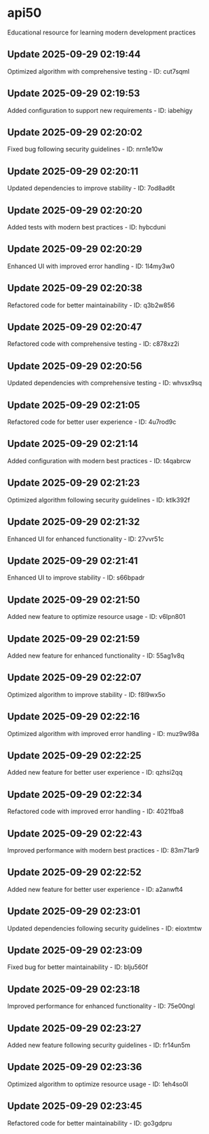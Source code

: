 # api50
Educational resource for learning modern development practices

## Update 2025-09-29 02:19:44
Optimized algorithm with comprehensive testing - ID: cut7sqml


## Update 2025-09-29 02:19:53
Added configuration to support new requirements - ID: iabehigy


## Update 2025-09-29 02:20:02
Fixed bug following security guidelines - ID: nrn1e10w


## Update 2025-09-29 02:20:11
Updated dependencies to improve stability - ID: 7od8ad6t


## Update 2025-09-29 02:20:20
Added tests with modern best practices - ID: hybcduni


## Update 2025-09-29 02:20:29
Enhanced UI with improved error handling - ID: 1l4my3w0


## Update 2025-09-29 02:20:38
Refactored code for better maintainability - ID: q3b2w856


## Update 2025-09-29 02:20:47
Refactored code with comprehensive testing - ID: c878xz2i


## Update 2025-09-29 02:20:56
Updated dependencies with comprehensive testing - ID: whvsx9sq


## Update 2025-09-29 02:21:05
Refactored code for better user experience - ID: 4u7rod9c


## Update 2025-09-29 02:21:14
Added configuration with modern best practices - ID: t4qabrcw


## Update 2025-09-29 02:21:23
Optimized algorithm following security guidelines - ID: ktlk392f


## Update 2025-09-29 02:21:32
Enhanced UI for enhanced functionality - ID: 27vvr51c


## Update 2025-09-29 02:21:41
Enhanced UI to improve stability - ID: s66bpadr


## Update 2025-09-29 02:21:50
Added new feature to optimize resource usage - ID: v6lpn801


## Update 2025-09-29 02:21:59
Added new feature for enhanced functionality - ID: 55ag1v8q


## Update 2025-09-29 02:22:07
Optimized algorithm to improve stability - ID: f8l9wx5o


## Update 2025-09-29 02:22:16
Optimized algorithm with improved error handling - ID: muz9w98a


## Update 2025-09-29 02:22:25
Added new feature for better user experience - ID: qzhsi2qq


## Update 2025-09-29 02:22:34
Refactored code with improved error handling - ID: 4021fba8


## Update 2025-09-29 02:22:43
Improved performance with modern best practices - ID: 83m71ar9


## Update 2025-09-29 02:22:52
Added new feature for better user experience - ID: a2anwft4


## Update 2025-09-29 02:23:01
Updated dependencies following security guidelines - ID: eioxtmtw


## Update 2025-09-29 02:23:09
Fixed bug for better maintainability - ID: blju560f


## Update 2025-09-29 02:23:18
Improved performance for enhanced functionality - ID: 75e00ngl


## Update 2025-09-29 02:23:27
Added new feature following security guidelines - ID: fr14un5m


## Update 2025-09-29 02:23:36
Optimized algorithm to optimize resource usage - ID: 1eh4so0l


## Update 2025-09-29 02:23:45
Refactored code for better maintainability - ID: go3gdpru

